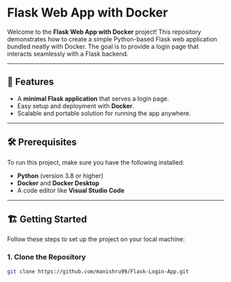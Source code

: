 
# Flask Web App with Docker

Welcome to the **Flask Web App with Docker** project! 
This repository demonstrates how to create a simple Python-based Flask web application bundled neatly with Docker. 
The goal is to provide a login page that interacts seamlessly with a Flask backend.

---

## 🚀 Features
- A **minimal Flask application** that serves a login page.
- Easy setup and deployment with **Docker**.
- Scalable and portable solution for running the app anywhere.

---

## 🛠 Prerequisites
To run this project, make sure you have the following installed:
- **Python** (version 3.8 or higher)
- **Docker** and **Docker Desktop**
- A code editor like **Visual Studio Code**

---

## 🏗️ Getting Started

Follow these steps to set up the project on your local machine:

### 1. Clone the Repository
```bash
git clone https://github.com/manishru99/Flask-Login-App.git
